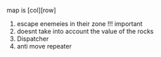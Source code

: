 map is [col][row]



1. escape enemeies in their zone !!! important
2. doesnt take into account the value of the rocks
3. Dispatcher
4. anti move repeater